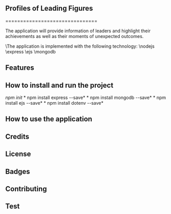 ## **Profiles of Leading Figures**
===============================

The application will provide information of leaders and highlight their achievements as well as their moments of unexpected outcomes.

\The application is implemented with the following technology:
\nodejs
\express
\ejs
\mongodb

## **Features**




## **How to install and run the project**

*npm init*
\* npm install express --save*
\* npm install mongodb --save*
\* npm install ejs --save*
\* npm install dotenv --save*


## **How to use the application**



## **Credits**



## **License**



## **Badges**



## **Contributing**



## **Test**

